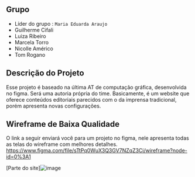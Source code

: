 ## Grupo
- Líder do grupo : `Maria Eduarda Araujo`
- Guilherme Cifali
- Luiza Ribeiro
- Marcela Torro
- Nicolle Américo
- Tom Rogano

## Descrição do Projeto
Esse projeto é baseado na última AT de computação gráfica, desenvolvida no figma. Será uma autoria própria do time. Basicamente, é um website que oferece conteúdos editoriais parecidos com o da imprensa tradicional, porém apresenta novas configurações.

## Wireframe de Baixa Qualidade
O link a seguir enviará você para um projeto no figma, nele apresenta todas as telas do wireframe com melhores detalhes. 
https://www.figma.com/file/sTtPq0WuX3Q3GV7NZqZ3Ci/wireframe?node-id=0%3A1 

[Parte do site]![image](https://user-images.githubusercontent.com/99346289/196578807-d2a3f055-2f70-4fda-a516-eb8e07b3ef80.png)
